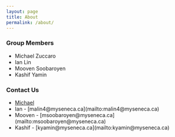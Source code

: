 ```yaml
---
layout: page
title: About
permalink: /about/
---
```


### Group Members

<ul>
<li>Michael Zuccaro</li>
<li>Ian Lin</li>
<li>Mooven Soobaroyen</li>
<li>Kashif Yamin</li>
</ul>

### Contact Us

<ul>
<li><a href="mailto:mzuccaro1@myseneca.ca">Michael</a></li>
<li>Ian - [malin4@myseneca.ca](mailto:malin4@myseneca.ca)</li>
<li>Mooven - [msoobaroyen@myseneca.ca](mailto:msoobaroyen@myseneca.ca)</li>
<li>Kashif - [kyamin@myseneca.ca](mailto:kyamin@myseneca.ca)</li>
</ul>
